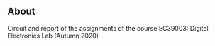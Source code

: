 ## About
Circuit and report of the assignments of the course EC39003: Digital Electronics Lab (Autumn 2020)
